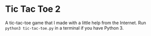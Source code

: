 # Tic Tac Toe 2
A tic-tac-toe game that I made with a little help from the Internet. Run `python3 tic-tac-toe.py` in a terminal if you have Python 3.
